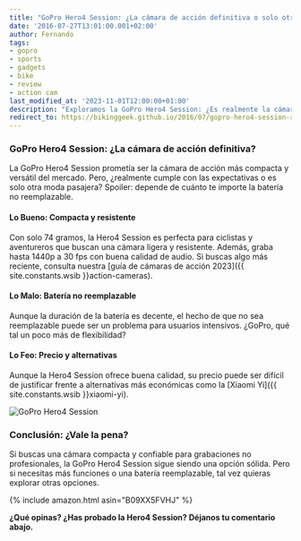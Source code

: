 ```yaml
---
title: "GoPro Hero4 Session: ¿La cámara de acción definitiva o solo otra moda?"
date: '2016-07-27T13:01:00.001+02:00'
author: Fernando
tags:
- gopro
- sports
- gadgets
- bike
- review
- action cam
last_modified_at: '2023-11-01T12:00:00+01:00'
description: "Exploramos la GoPro Hero4 Session: ¿Es realmente la cámara de acción definitiva o solo otra moda pasajera? Descubre sus pros y contras."
redirect_to: https://bikinggeek.github.io/2016/07/gopro-hero4-session-review.html
---
```


### GoPro Hero4 Session: ¿La cámara de acción definitiva?

La GoPro Hero4 Session prometía ser la cámara de acción más compacta y versátil del mercado. Pero, ¿realmente cumple con las expectativas o es solo otra moda pasajera? Spoiler: depende de cuánto te importe la batería no reemplazable.

#### Lo Bueno: Compacta y resistente

Con solo 74 gramos, la Hero4 Session es perfecta para ciclistas y aventureros que buscan una cámara ligera y resistente. Además, graba hasta 1440p a 30 fps con buena calidad de audio. Si buscas algo más reciente, consulta nuestra [guía de cámaras de acción 2023]({{ site.constants.wsib }}action-cameras).

#### Lo Malo: Batería no reemplazable

Aunque la duración de la batería es decente, el hecho de que no sea reemplazable puede ser un problema para usuarios intensivos. ¿GoPro, qué tal un poco más de flexibilidad?

#### Lo Feo: Precio y alternativas

Aunque la Hero4 Session ofrece buena calidad, su precio puede ser difícil de justificar frente a alternativas más económicas como la [Xiaomi Yi]({{ site.constants.wsib }}xiaomi-yi).

![GoPro Hero4 Session](https://1.bp.blogspot.com/-_JLSuWSROlg/V5iUPCaPkmI/AAAAAAAAA04/NKwsiiqvhC4JHP6cFQTV0jaFKjcH4-T4ACLcB/s200/hero4%2BSession.jpeg)

### Conclusión: ¿Vale la pena?

Si buscas una cámara compacta y confiable para grabaciones no profesionales, la GoPro Hero4 Session sigue siendo una opción sólida. Pero si necesitas más funciones o una batería reemplazable, tal vez quieras explorar otras opciones.

{% include amazon.html asin="B09XX5FVHJ" %}

**¿Qué opinas? ¿Has probado la Hero4 Session? Déjanos tu comentario abajo.**
